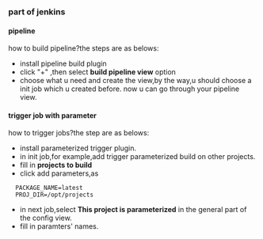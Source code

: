 ### part of jenkins

#### pipeline
  how to build pipeline?the steps are as belows:
  * install pipeline build plugin
  * click "+" ,then select __build pipeline view__ option
  * choose what u need and create the view,by the way,u should choose a init job which u created before.
  now u can go through your pipeline view.
#### trigger job with parameter
  how to trigger jobs?the step are as belows:
  * install parameterized trigger plugin.
  * in init job,for example,add trigger parameterized build on other projects.
  * fill in __projects to build__
  * click add parameters,as
  ```
    PACKAGE_NAME=latest
    PROJ_DIR=/opt/projects
  ```
  * in next job,select __This project is parameterized__ in the general part of the config view.
  * fill in paramters' names.
